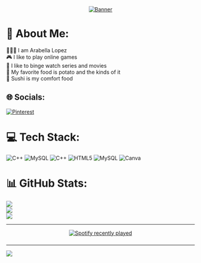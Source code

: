<div align="center">
  <a href="https://www.canva.com/design/DAGBIVN0N7M/1tE8LJ8uebCanUBv60TYmw/edit?utm_content=DAGBIVN0N7M&utm_campaign=designshare&utm_medium=link2&utm_source=sharebutton">
    <img src="https://github.com/a-crinkles/profile-readme-generator/assets/165613303/bd20656c-8118-4329-8576-44cc82f8af67" alt="Banner">
  </a>
</div>

# 💫 About Me:
🧜🏻‍♀️  I am Arabella Lopez<br>🎮 I like to play online games<br>🎥 I like to binge watch series and movies<br>🥔 My favorite food is potato and the kinds of it<br>🍣 Sushi is my comfort food


## 🌐 Socials:
[![Pinterest](https://img.shields.io/badge/Pinterest-%23E60023.svg?logo=Pinterest&logoColor=white)](https://pinterest.com/Crinklesspringkles) 

# 💻 Tech Stack:
![C++](https://img.shields.io/badge/c++-%2300599C.svg?style=flat&logo=c%2B%2B&logoColor=white) ![MySQL](https://img.shields.io/badge/mysql-%2300000f.svg?style=flat&logo=mysql&logoColor=white) ![C++](https://img.shields.io/badge/c++-%2300599C.svg?style=flat&logo=c%2B%2B&logoColor=white) ![HTML5](https://img.shields.io/badge/html5-%23E34F26.svg?style=flat&logo=html5&logoColor=white) ![MySQL](https://img.shields.io/badge/mysql-%2300000f.svg?style=flat&logo=mysql&logoColor=white) ![Canva](https://img.shields.io/badge/Canva-%2300C4CC.svg?style=flat&logo=Canva&logoColor=white)

# 📊 GitHub Stats:
![](https://github-readme-stats.vercel.app/api?username=a-crinkles&theme=jolly&hide_border=false&include_all_commits=true&count_private=false)<br/>
![](https://github-readme-streak-stats.herokuapp.com/?user=a-crinkles&theme=jolly&hide_border=false)<br/>
![](https://github-readme-stats.vercel.app/api/top-langs/?username=a-crinkles&theme=jolly&hide_border=false&include_all_commits=true&count_private=false&layout=compact)

---
<div align="center">
  <a href="https://open.spotify.com/user/31dy4c7exbtbqornbevyefamxtta">
    <img src="https://spotify-recently-played-readme.vercel.app/api?user=31dy4c7exbtbqornbevyefamxtta" alt="Spotify recently played" />
  </a>
</div>

###

---

[![](https://visitcount.itsvg.in/api?id=a-crinkles&icon=7&color=5)](https://visitcount.itsvg.in)

<!-- Proudly created with GPRM ( https://gprm.itsvg.in ) -->
